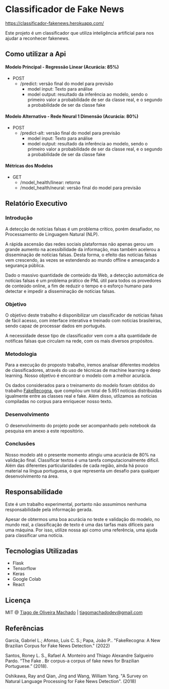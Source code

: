 # Classificador de Fake News

https://classificador-fakenews.herokuapp.com/


Este projeto é um classificador que utiliza inteligência artificial para nos ajudar a reconhecer fakenews.


## Como utilizar a Api

#### Modelo Principal - Regressão Linear (Acurácia: 85%)
- POST
    - /predict: versão final do model para previsão
        - model input: Texto para análise
        - model output: resultado da inferência ao modelo, sendo o primeiro valor a probabilidade de ser da classe real, e o segundo a probabilidade de ser da classe fake


#### Modelo Alternativo - Rede Neural 1 Dimensão (Acurácia: 80%)
- POST
    - /predict-alt: versão final do model para previsão
        - model input: Texto para análise
        - model output: resultado da inferência ao modelo, sendo o primeiro valor a probabilidade de ser da classe real, e o segundo a probabilidade de ser da classe fake


#### Métricas dos Modelos
- GET
    - /model_health/linear: retorna 
    - /model_health/neural: versão final do model para previsão


## Relatório Executivo
### Introdução 
A detecção de notícias falsas é um problema crítico, porém desafiador, no Processamento de Linguagem Natural (NLP). 

A rápida ascensão das redes sociais plataformas não apenas gerou um grande aumento na acessibilidade da informação, mas também acelerou a disseminação de notícias falsas. Desta forma, o efeito das notícias falsas vem crescendo, às vezes se estendendo ao mundo offline e ameaçando a segurança pública. 

Dado o massivo quantidade de conteúdo da Web, a detecção automática de notícias falsas é um problema prático de PNL útil para todos os provedores de conteúdo online, a fim de reduzir o tempo e o esforço humano para detectar e impedir a disseminação de notícias falsas. 

### Objetivo

O objetivo deste trabalho é disponibilizar um classificador de notícias falsas de fácil acesso, com interface interativa e treinado com notícias brasileiras, sendo capaz de processar dados em português. 

A necessidade desse tipo de classificador vem com a alta quantidade de notificas falsas que circulam na rede, com os mais diversos propósitos.

### Metodologia

Para a execução do proposto trabalho, iremos analisar diferentes modelos de classificadores, através do uso de técnicas de machine learning e deep learning. Nosso objetivo é encontrar o modelo com a melhor acurácia.

Os dados considerados para o treinamento do modelo foram obtidos do trabalho <a href='https://repositorio.unesp.br/handle/11449/234317'>FakeRecogna</a>, que compilou um total de 5.951 notícias distribuídas igualmente entre as classes real e fake.  Além disso, utlizamos as noticias compiladas no corpus para enriquecer nosso texto.

### Desenvolvimento

O desenvolvimento do projeto pode ser acompanhado pelo notebook da pesquisa em anexo a este repositório.

### Conclusões

Nosso modelo até o presente momento atingiu uma acurácia de 80% na validação final.
Classificar textos é uma tarefa computacionalmente dificil. Além das diferentes particularidades de cada região, ainda há pouco material na língua portuguesa, o que representa um desafio para qualquer desenvolvimento na área.

## Responsabilidade

Este é um trabalho experimental, portanto não assumimos nenhuma responsabilidade pela informação gerada.

Apesar de obtermos uma boa acurácia no teste e validação do modelo, no mundo real, a classificação de texto é uma das tarfas mais difíceis para uma máquina. Por isso, utilize nossa api como uma referência, uma ajuda para classificar uma notícia.

## Tecnologias Utilizadas

- Flask
- Tensorflow
- Keras
- Google Colab
- React

## Licença

MIT @ <a href='https://github.com/eutiagovski'>Tiago de Oliveira Machado</a> | tiagomachadodev@gmail.com


## Referências
Garcia, Gabriel L.; Afonso, Luis C. S.; Papa, João P.. "FakeRecogna: A New Brazilian Corpus for Fake News Detection." (2022)

Santos, Roney L. S., Rafael A. Monteiro and Thiago Alexandre Salgueiro Pardo. “The Fake . Br corpus-a corpus of fake news for Brazilian Portuguese.” (2018).

Oshikawa, Ray and Qian, Jing and Wang, William Yang. "A Survey on Natural Language Processing for Fake News Detection". (2018)

